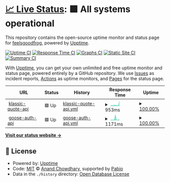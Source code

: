 # [📈 Live Status](https://GHGHGHKO.github.io/upptime): <!--live status--> **🟩 All systems operational**

This repository contains the open-source uptime monitor and status page for [feelsgoodfrog](https://pepega.tistory.com), powered by [Upptime](https://github.com/upptime/upptime).

[![Uptime CI](https://github.com/GHGHGHKO/upptime/workflows/Uptime%20CI/badge.svg)](https://github.com/GHGHGHKO/upptime/actions?query=workflow%3A%22Uptime+CI%22)
[![Response Time CI](https://github.com/GHGHGHKO/upptime/workflows/Response%20Time%20CI/badge.svg)](https://github.com/GHGHGHKO/upptime/actions?query=workflow%3A%22Response+Time+CI%22)
[![Graphs CI](https://github.com/GHGHGHKO/upptime/workflows/Graphs%20CI/badge.svg)](https://github.com/GHGHGHKO/upptime/actions?query=workflow%3A%22Graphs+CI%22)
[![Static Site CI](https://github.com/GHGHGHKO/upptime/workflows/Static%20Site%20CI/badge.svg)](https://github.com/GHGHGHKO/upptime/actions?query=workflow%3A%22Static+Site+CI%22)
[![Summary CI](https://github.com/GHGHGHKO/upptime/workflows/Summary%20CI/badge.svg)](https://github.com/GHGHGHKO/upptime/actions?query=workflow%3A%22Summary+CI%22)

With [Upptime](https://upptime.js.org), you can get your own unlimited and free uptime monitor and status page, powered entirely by a GitHub repository. We use [Issues](https://github.com/GHGHGHKO/upptime/issues) as incident reports, [Actions](https://github.com/GHGHGHKO/upptime/actions) as uptime monitors, and [Pages](https://GHGHGHKO.github.io/upptime) for the status page.

<!--start: status pages-->
<!-- This summary is generated by Upptime (https://github.com/upptime/upptime) -->
<!-- Do not edit this manually, your changes will be overwritten -->
<!-- prettier-ignore -->
| URL | Status | History | Response Time | Uptime |
| --- | ------ | ------- | ------------- | ------ |
| <img alt="" src="https://icons.duckduckgo.com/ip3/klassic-quote-api.mooo.com.ico" height="13"> [klassic-quote-api](https://klassic-quote-api.mooo.com/v1/random-quote) | 🟩 Up | [klassic-quote-api.yml](https://github.com/GHGHGHKO/upptime/commits/HEAD/history/klassic-quote-api.yml) | <details><summary><img alt="Response time graph" src="./graphs/klassic-quote-api/response-time-week.png" height="20"> 953ms</summary><br><a href="https://GHGHGHKO.github.io/upptime/history/klassic-quote-api"><img alt="Response time 929" src="https://img.shields.io/endpoint?url=https%3A%2F%2Fraw.githubusercontent.com%2FGHGHGHKO%2Fupptime%2FHEAD%2Fapi%2Fklassic-quote-api%2Fresponse-time.json"></a><br><a href="https://GHGHGHKO.github.io/upptime/history/klassic-quote-api"><img alt="24-hour response time 554" src="https://img.shields.io/endpoint?url=https%3A%2F%2Fraw.githubusercontent.com%2FGHGHGHKO%2Fupptime%2FHEAD%2Fapi%2Fklassic-quote-api%2Fresponse-time-day.json"></a><br><a href="https://GHGHGHKO.github.io/upptime/history/klassic-quote-api"><img alt="7-day response time 953" src="https://img.shields.io/endpoint?url=https%3A%2F%2Fraw.githubusercontent.com%2FGHGHGHKO%2Fupptime%2FHEAD%2Fapi%2Fklassic-quote-api%2Fresponse-time-week.json"></a><br><a href="https://GHGHGHKO.github.io/upptime/history/klassic-quote-api"><img alt="30-day response time 701" src="https://img.shields.io/endpoint?url=https%3A%2F%2Fraw.githubusercontent.com%2FGHGHGHKO%2Fupptime%2FHEAD%2Fapi%2Fklassic-quote-api%2Fresponse-time-month.json"></a><br><a href="https://GHGHGHKO.github.io/upptime/history/klassic-quote-api"><img alt="1-year response time 929" src="https://img.shields.io/endpoint?url=https%3A%2F%2Fraw.githubusercontent.com%2FGHGHGHKO%2Fupptime%2FHEAD%2Fapi%2Fklassic-quote-api%2Fresponse-time-year.json"></a></details> | <details><summary><a href="https://GHGHGHKO.github.io/upptime/history/klassic-quote-api">100.00%</a></summary><a href="https://GHGHGHKO.github.io/upptime/history/klassic-quote-api"><img alt="All-time uptime 99.07%" src="https://img.shields.io/endpoint?url=https%3A%2F%2Fraw.githubusercontent.com%2FGHGHGHKO%2Fupptime%2FHEAD%2Fapi%2Fklassic-quote-api%2Fuptime.json"></a><br><a href="https://GHGHGHKO.github.io/upptime/history/klassic-quote-api"><img alt="24-hour uptime 100.00%" src="https://img.shields.io/endpoint?url=https%3A%2F%2Fraw.githubusercontent.com%2FGHGHGHKO%2Fupptime%2FHEAD%2Fapi%2Fklassic-quote-api%2Fuptime-day.json"></a><br><a href="https://GHGHGHKO.github.io/upptime/history/klassic-quote-api"><img alt="7-day uptime 100.00%" src="https://img.shields.io/endpoint?url=https%3A%2F%2Fraw.githubusercontent.com%2FGHGHGHKO%2Fupptime%2FHEAD%2Fapi%2Fklassic-quote-api%2Fuptime-week.json"></a><br><a href="https://GHGHGHKO.github.io/upptime/history/klassic-quote-api"><img alt="30-day uptime 100.00%" src="https://img.shields.io/endpoint?url=https%3A%2F%2Fraw.githubusercontent.com%2FGHGHGHKO%2Fupptime%2FHEAD%2Fapi%2Fklassic-quote-api%2Fuptime-month.json"></a><br><a href="https://GHGHGHKO.github.io/upptime/history/klassic-quote-api"><img alt="1-year uptime 99.07%" src="https://img.shields.io/endpoint?url=https%3A%2F%2Fraw.githubusercontent.com%2FGHGHGHKO%2Fupptime%2FHEAD%2Fapi%2Fklassic-quote-api%2Fuptime-year.json"></a></details>
| <img alt="" src="https://icons.duckduckgo.com/ip3/goose-auth-api.mooo.com.ico" height="13"> [goose-auth-api](https://goose-auth-api.mooo.com/swagger-ui/index.html) | 🟩 Up | [goose-auth-api.yml](https://github.com/GHGHGHKO/upptime/commits/HEAD/history/goose-auth-api.yml) | <details><summary><img alt="Response time graph" src="./graphs/goose-auth-api/response-time-week.png" height="20"> 1171ms</summary><br><a href="https://GHGHGHKO.github.io/upptime/history/goose-auth-api"><img alt="Response time 703" src="https://img.shields.io/endpoint?url=https%3A%2F%2Fraw.githubusercontent.com%2FGHGHGHKO%2Fupptime%2FHEAD%2Fapi%2Fgoose-auth-api%2Fresponse-time.json"></a><br><a href="https://GHGHGHKO.github.io/upptime/history/goose-auth-api"><img alt="24-hour response time 564" src="https://img.shields.io/endpoint?url=https%3A%2F%2Fraw.githubusercontent.com%2FGHGHGHKO%2Fupptime%2FHEAD%2Fapi%2Fgoose-auth-api%2Fresponse-time-day.json"></a><br><a href="https://GHGHGHKO.github.io/upptime/history/goose-auth-api"><img alt="7-day response time 1171" src="https://img.shields.io/endpoint?url=https%3A%2F%2Fraw.githubusercontent.com%2FGHGHGHKO%2Fupptime%2FHEAD%2Fapi%2Fgoose-auth-api%2Fresponse-time-week.json"></a><br><a href="https://GHGHGHKO.github.io/upptime/history/goose-auth-api"><img alt="30-day response time 750" src="https://img.shields.io/endpoint?url=https%3A%2F%2Fraw.githubusercontent.com%2FGHGHGHKO%2Fupptime%2FHEAD%2Fapi%2Fgoose-auth-api%2Fresponse-time-month.json"></a><br><a href="https://GHGHGHKO.github.io/upptime/history/goose-auth-api"><img alt="1-year response time 703" src="https://img.shields.io/endpoint?url=https%3A%2F%2Fraw.githubusercontent.com%2FGHGHGHKO%2Fupptime%2FHEAD%2Fapi%2Fgoose-auth-api%2Fresponse-time-year.json"></a></details> | <details><summary><a href="https://GHGHGHKO.github.io/upptime/history/goose-auth-api">100.00%</a></summary><a href="https://GHGHGHKO.github.io/upptime/history/goose-auth-api"><img alt="All-time uptime 99.70%" src="https://img.shields.io/endpoint?url=https%3A%2F%2Fraw.githubusercontent.com%2FGHGHGHKO%2Fupptime%2FHEAD%2Fapi%2Fgoose-auth-api%2Fuptime.json"></a><br><a href="https://GHGHGHKO.github.io/upptime/history/goose-auth-api"><img alt="24-hour uptime 100.00%" src="https://img.shields.io/endpoint?url=https%3A%2F%2Fraw.githubusercontent.com%2FGHGHGHKO%2Fupptime%2FHEAD%2Fapi%2Fgoose-auth-api%2Fuptime-day.json"></a><br><a href="https://GHGHGHKO.github.io/upptime/history/goose-auth-api"><img alt="7-day uptime 100.00%" src="https://img.shields.io/endpoint?url=https%3A%2F%2Fraw.githubusercontent.com%2FGHGHGHKO%2Fupptime%2FHEAD%2Fapi%2Fgoose-auth-api%2Fuptime-week.json"></a><br><a href="https://GHGHGHKO.github.io/upptime/history/goose-auth-api"><img alt="30-day uptime 100.00%" src="https://img.shields.io/endpoint?url=https%3A%2F%2Fraw.githubusercontent.com%2FGHGHGHKO%2Fupptime%2FHEAD%2Fapi%2Fgoose-auth-api%2Fuptime-month.json"></a><br><a href="https://GHGHGHKO.github.io/upptime/history/goose-auth-api"><img alt="1-year uptime 99.70%" src="https://img.shields.io/endpoint?url=https%3A%2F%2Fraw.githubusercontent.com%2FGHGHGHKO%2Fupptime%2FHEAD%2Fapi%2Fgoose-auth-api%2Fuptime-year.json"></a></details>

<!--end: status pages-->

[**Visit our status website →**](https://GHGHGHKO.github.io/upptime)

## 📄 License

- Powered by: [Upptime](https://github.com/upptime/upptime)
- Code: [MIT](./LICENSE) © [Anand Chowdhary](https://anandchowdhary.com), supported by [Pabio](https://pabio.com)
- Data in the `./history` directory: [Open Database License](https://opendatacommons.org/licenses/odbl/1-0/)
